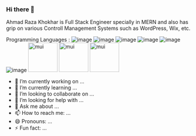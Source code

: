 ### Hi there 👋
Ahmad Raza Khokhar is Full Stack Engineer specially in MERN and also has grip on various Controll Management Systems such as WordPress, Wix, etc.

Programming Languages :
 ![image](https://github.com/AhmadRazaKhokhar1/AhmadRazaKhokhar1/assets/137413638/92a180d0-22b0-424b-8fbb-fa6a66c833bd) ![image](https://github.com/AhmadRazaKhokhar1/AhmadRazaKhokhar1/assets/137413638/ea62f58e-c94d-44d7-aae7-06a0927dec9d) ![image](https://github.com/AhmadRazaKhokhar1/AhmadRazaKhokhar1/assets/137413638/9aaf88cc-ec57-45b3-b366-de71b8f47083) 
![image](https://github.com/AhmadRazaKhokhar1/AhmadRazaKhokhar1/assets/137413638/aae9a65b-2280-4de5-8a75-4f7ce0dbc32c)
![image](https://github.com/AhmadRazaKhokhar1/AhmadRazaKhokhar1/assets/137413638/f7a1dfb2-daa4-4053-9f5b-d9b70b4646fd)
![image](https://github.com/AhmadRazaKhokhar1/AhmadRazaKhokhar1/assets/137413638/eb968d8f-0d41-43ca-ae79-6d6564ff0740)
<img src='https://github.com/AhmadRazaKhokhar1/AhmadRazaKhokhar1/assets/137413638/3f3667ab-f9af-48be-b176-23783b5bd5c5' alt='mui' width='80' height='80'/>
<img src='https://github.com/AhmadRazaKhokhar1/AhmadRazaKhokhar1/assets/137413638/3f3667ab-f9af-48be-b176-23783b5bd5c5' alt='mui' width='80' height='80'/>
<img src='https://github.com/AhmadRazaKhokhar1/AhmadRazaKhokhar1/assets/137413638/3f3667ab-f9af-48be-b176-23783b5bd5c5' alt='mui' width='80' height='80'/>



- 🔭 I’m currently working on ...
- 🌱 I’m currently learning ...
- 👯 I’m looking to collaborate on ...
- 🤔 I’m looking for help with ...
- 💬 Ask me about ...
- 📫 How to reach me: ...
- 😄 Pronouns: ...
- ⚡ Fun fact: ...

